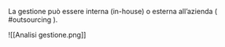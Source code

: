 La gestione può essere interna (in-house) o esterna all’azienda ( #outsourcing ). 

![[Analisi gestione.png]]

